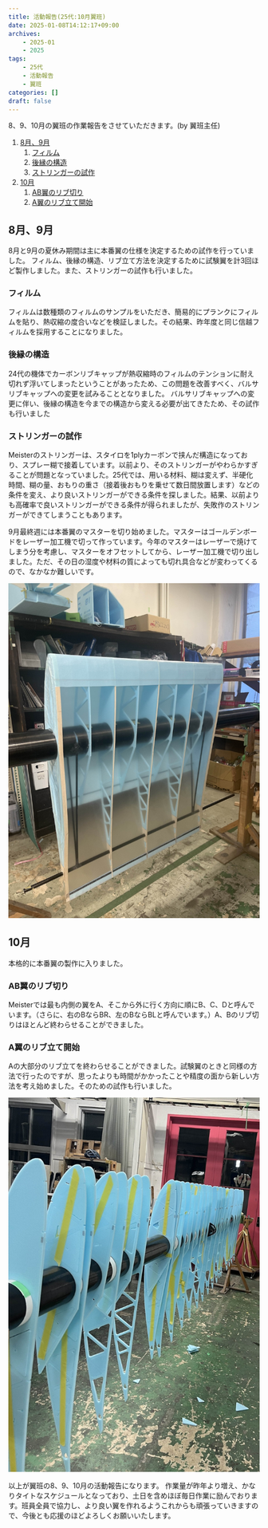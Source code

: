 ```yaml
---
title: 活動報告(25代:10月翼班)
date: 2025-01-08T14:12:17+09:00
archives:
    - 2025-01
    - 2025
tags:
    - 25代
    - 活動報告
    - 翼班 
categories: []
draft: false
---
```


8、9、10月の翼班の作業報告をさせていただきます。(by 翼班主任)

1. [8月、9月](#8月9月)
   1. [フィルム](#フィルム)
   2. [後縁の構造](#後縁の構造)
   3. [ストリンガーの試作](#ストリンガーの試作)
2. [10月](#10月)
   1. [AB翼のリブ切り](#ab翼のリブ切り)
   2. [A翼のリブ立て開始](#a翼のリブ立て開始)

## 8月、9月

8月と9月の夏休み期間は主に本番翼の仕様を決定するための試作を行っていました。
フィルム、後縁の構造、リブ立て方法を決定するために試験翼を計3回ほど製作しました。また、ストリンガーの試作も行いました。

### フィルム

フィルムは数種類のフィルムのサンプルをいただき、簡易的にプランクにフィルムを貼り、熱収縮の度合いなどを検証しました。その結果、昨年度と同じ信越フィルムを採用することになりました。

### 後縁の構造

24代の機体でカーボンリブキャップが熱収縮時のフィルムのテンションに耐え切れず浮いてしまったということがあったため、この問題を改善すべく、バルサリブキャップへの変更を試みることとなりました。
バルサリブキャップへの変更に伴い、後縁の構造を今までの構造から変える必要が出てきたため、その試作も行いました

### ストリンガーの試作

Meisterのストリンガーは、スタイロを1plyカーボンで挟んだ構造になっており、スプレー糊で接着しています。以前より、そのストリンガーがやわらかすぎることが問題となっていました。25代では、用いる材料、糊は変えず、半硬化時間、糊の量、おもりの重さ（接着後おもりを乗せて数日間放置します）などの条件を変え、より良いストリンガーができる条件を探しました。結果、以前よりも高確率で良いストリンガーができる条件が得られましたが、失敗作のストリンガーができてしまうこともあります。

9月最終週には本番翼のマスターを切り始めました。マスターはゴールデンボードをレーザー加工機で切って作っています。今年のマスターはレーザーで焼けてしまう分を考慮し、マスターをオフセットしてから、レーザー加工機で切り出しました。ただ、その日の湿度や材料の質によっても切れ具合などが変わってくるので、なかなか難しいです。

![試験翼の様子](shikenyoku.jpg)

## 10月

本格的に本番翼の製作に入りました。

### AB翼のリブ切り

Meisterでは最も内側の翼をA、そこから外に行く方向に順にB、C、Dと呼んでいます。（さらに、右のBならBR、左のBならBLと呼んでいます。）A、Bのリブ切りはほとんど終わらせることができました。

### A翼のリブ立て開始

Aの大部分のリブ立てを終わらせることができました。試験翼のときと同様の方法で行ったのですが、思ったよりも時間がかかったことや精度の面から新しい方法を考え始めました。そのための試作も行いました。

![A翼の写真](A.jpg)

以上が翼班の8、9、10月の活動報告になります。
作業量が昨年より増え、かなりタイトなスケジュールとなっており、土日を含めほぼ毎日作業に励んでおります。班員全員で協力し、より良い翼を作れるようこれからも頑張っていきますので、今後とも応援のほどよろしくお願いいたします。
